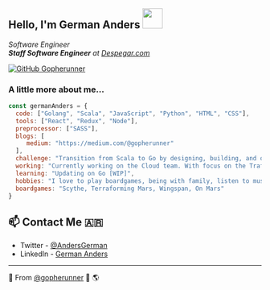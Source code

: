 <h2> Hello, I'm German Anders <img src="https://storage.googleapis.com/gopherizeme.appspot.com/gophers/c05e4943ea8a8251f61091ba2fcdc77737496051.png" width="40"></h2> 

<p>
  <em>Software Engineer</br>
  <b>Staff Software Engineer</b> at <a href="https://www.despegar.com/">Despegar.com</a>
  </em>
</p>

[![GitHub Gopherunner](https://img.shields.io/github/followers/gopherunner?label=follow&style=social)](https://github.com/gopherunner)

### A little more about me...

```javascript
const germanAnders = {
  code: ["Golang", "Scala", "JavaScript", "Python", "HTML", "CSS"],
  tools: ["React", "Redux", "Node"],
  preprocessor: ["SASS"],
  blogs: [  
     medium: "https://medium.com/@gopherunner"
  ],
  challenge: "Transition from Scala to Go by designing, building, and optimizing concurrent microservices, while actively engaging with the Go community for feedback and continuous learning.",
  working: "Currently working on the Cloud team. With focus on the Traffic service.",
  learning: "Updating on Go [WIP]",
  hobbies: "I love to play boardgames, being with family, listen to music and watch movies",
  boardgames: "Scythe, Terraforming Mars, Wingspan, On Mars"
}
```

## 📫 Contact Me 🇦🇷
- Twitter - [@AndersGerman](https://twitter.com/andersgerman)
- LinkedIn - [German Anders](https://www.linkedin.com/in/germananders/)

---

🌱 From [@gopherunner](https://github.com/gopherunner) 👻 🌎

